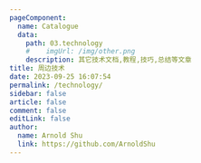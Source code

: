 ```yaml
---
pageComponent:
  name: Catalogue
  data:
    path: 03.technology
    #    imgUrl: /img/other.png
    description: 其它技术文档,教程,技巧,总结等文章
title: 周边技术
date: 2023-09-25 16:07:54
permalink: /technology/
sidebar: false
article: false
comment: false
editLink: false
author:
  name: Arnold Shu
  link: https://github.com/ArnoldShu
---
```

